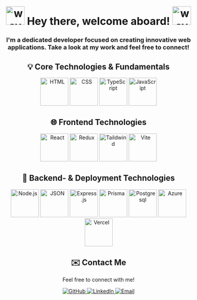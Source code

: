 <h1 align="center">
  <img src="https://user-images.githubusercontent.com/18350557/176309783-0785949b-9127-417c-8b55-ab5a4333674e.gif" alt="wave" width="50">
  Hey there, welcome aboard! 
  <img src="https://user-images.githubusercontent.com/18350557/176309783-0785949b-9127-417c-8b55-ab5a4333674e.gif" alt="wave" width="50">
</h1>

<h3 align="center">
  I'm a dedicated developer focused on creating innovative web applications. 
  Take a look at my work and feel free to connect!
</h3>

<div align="center">
  <h2>💡 Core Technologies & Fundamentals</h2>
  <img src="https://github.com/user-attachments/assets/5932717f-7993-4aeb-befc-2d1ba22b6623" width="75" title="HTML">
  <img src="https://github.com/user-attachments/assets/b433cc6b-f692-418b-91e4-7300be0ef907" width="75" title="CSS">
  <img src="https://github.com/user-attachments/assets/38b2646b-7fde-48d7-9741-21d708607c4e" width="75" title="TypeScript">
  <img src="https://github.com/user-attachments/assets/7ca93a12-adfd-4ac4-a140-c420f03364ca" width="75" title="JavaScript">
</div>

<div align="center">
  <h2>🌐 Frontend Technologies</h2>
  <img src="https://github.com/user-attachments/assets/112c5f12-26e5-4e84-aaac-984937ebce05" width="75" title="React">
  <img src="https://github.com/user-attachments/assets/ebb4dbe6-537e-4ca1-8473-0b15045f11c3" width="75" title="Redux">
  <img src="https://github.com/user-attachments/assets/cca95d72-aaaf-4de5-878c-63443b5793f8" width="75" title="Taildwind">
  <img src="https://github.com/user-attachments/assets/3412d02c-cf5d-4b66-8e62-89e4b3606bea" width="75" title="Vite">
</div>

<div align="center">
  <h2>🚀 Backend- & Deployment Technologies</h2>
  <img src="https://github.com/user-attachments/assets/3002cc07-72e6-4c3a-9930-337ae256f4f8" width="75" title="Node.js">
  <img src="https://github.com/user-attachments/assets/f5e7b91e-6a6f-49b0-9e98-3d53db16eda5" width="75" title="JSON">
  <img src="https://github.com/user-attachments/assets/7ba4f489-7ee9-4659-80a1-52f95d72570a" width="75" title="Express.js">
  <img src="https://github.com/user-attachments/assets/0ce2236e-742e-4448-a5b5-5b9e9d10f13d" width="75" title="Prisma">
  <img src="https://github.com/user-attachments/assets/67d7defc-c206-41f7-91c4-d5583584306e" width="75" title="Postgresql">
   <img src="https://github.com/user-attachments/assets/b1bed1aa-14db-4771-b8ec-0cb64c882dd3" width="75" title="Azure"> 
   <img src="https://github.com/user-attachments/assets/bd614a93-b59d-4763-a004-dd8c895107ca" width="75" title="Vercel"> 
</div>
</div>

<div align="center">
  <h2>✉️ Contact Me</h2>
  <p align="center">
    Feel free to connect with me!
  </p>
  <a href="https://github.com/atilla1">
    <img src="https://img.shields.io/badge/-GitHub-black?style=flat-square&logo=github&logoColor=white" alt="GitHub">
  </a>
  <a href="https://www.linkedin.com/in/atyu/">
    <img src="https://img.shields.io/badge/-LinkedIn-blue?style=flat-square&logo=linkedin&logoColor=white" alt="LinkedIn">
  </a>
  <a href="mailto:atilla@yuce.se">
    <img src="https://img.shields.io/badge/-Email-red?style=flat-square&logo=gmail&logoColor=white" alt="Email">
  </a>
</div>


